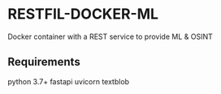 # RESTFIL-DOCKER-ML
Docker container with a REST service to provide ML &amp; OSINT 

## Requirements
python 3.7+
fastapi
uvicorn
textblob
